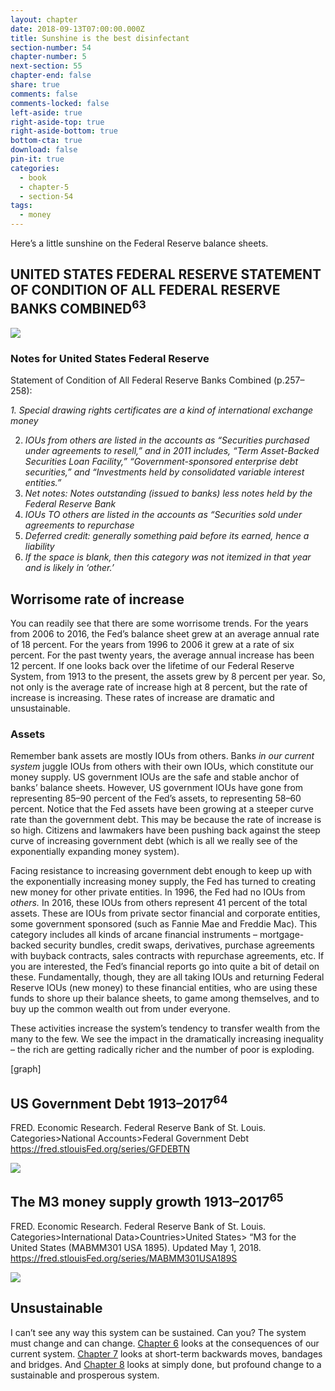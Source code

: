 ```yaml
---
layout: chapter
date: 2018-09-13T07:00:00.000Z
title: Sunshine is the best disinfectant
section-number: 54
chapter-number: 5
next-section: 55
chapter-end: false
share: true
comments: false
comments-locked: false
left-aside: true
right-aside-top: true
right-aside-bottom: true
bottom-cta: true
download: false
pin-it: true
categories:
  - book
  - chapter-5
  - section-54
tags:
  - money
---
```

Here’s a little sunshine on the Federal Reserve balance sheets.

## UNITED STATES FEDERAL RESERVE STATEMENT OF CONDITION OF ALL FEDERAL RESERVE BANKS COMBINED<sup>63</sup>

<img src="https://res.cloudinary.com/usmoney/image/upload/v1537205492/fed-statement-combined.png" />

### Notes for United States Federal Reserve

Statement of Condition of All Federal Reserve Banks Combined
(p.257–258):

_1. Special drawing rights certificates are a kind of international
   exchange money_

2. _IOUs from others are listed in the accounts as “Securities purchased under
       agreements to resell,” and in 2011 includes, “Term Asset-Backed Securities
   Loan Facility,” “Government-sponsored enterprise debt securities,” and
   “Investments held by consolidated variable interest entities.”_
3. _Net notes: Notes outstanding (issued to banks) less notes held by the
   Federal Reserve Bank_
4. _IOUs TO others are listed in the accounts as “Securities sold under
   agreements to repurchase_
5. _Deferred credit: generally something paid before its earned, hence a
   liability_
6. _If the space is blank, then this category was not itemized in that year and
   is likely in ‘other.’_

## Worrisome rate of increase

You can readily see that there are some worrisome trends. For the
years from 2006 to 2016, the Fed’s balance sheet grew at an average
annual rate of 18 percent. For the years from 1996 to 2006 it grew at
a rate of six percent. For the past twenty years, the average annual
increase has been 12 percent. If one looks back over the lifetime of our
Federal Reserve System, from 1913 to the present, the assets grew by
8 percent per year. So, not only is the average rate of increase high at
8 percent, but the rate of increase is increasing. These rates of increase
are dramatic and unsustainable.

### Assets

Remember bank assets are mostly IOUs from others. Banks _in our
current system_ juggle IOUs from others with their own IOUs, which
constitute our money supply. US government IOUs are the safe and
stable anchor of banks’ balance sheets. However, US government
IOUs have gone from representing 85–90 percent of the Fed’s assets,
to representing 58–60 percent. Notice that the Fed assets have been
growing at a steeper curve rate than the government debt. This may
be because the rate of increase is so high. Citizens and lawmakers
have been pushing back against the steep curve of increasing
government debt (which is all we really see of the exponentially
expanding money system).

Facing resistance to increasing government debt enough to keep
up with the exponentially increasing money supply, the Fed has
turned to creating new money for other private entities. In 1996,
the Fed had no IOUs from _others._ In 2016, these IOUs from others
represent 41 percent of the total assets. These are IOUs from private
sector financial and corporate entities, some government sponsored
(such as Fannie Mae and Freddie Mac). This category includes all
kinds of arcane financial instruments – mortgage-backed security
bundles, credit swaps, derivatives, purchase agreements with buyback
contracts, sales contracts with repurchase agreements, etc. If you are
interested, the Fed’s financial reports go into quite a bit of detail on
these. Fundamentally, though, they are all taking IOUs and returning
Federal Reserve IOUs (new money) to these financial entities, who are
using these funds to shore up their balance sheets, to game among
themselves, and to buy up the common wealth out from under
everyone.

These activities increase the system’s tendency to transfer wealth from
the many to the few. We see the impact in the dramatically increasing
inequality – the rich are getting radically richer and the number of
poor is exploding.

\[graph]

## US Government Debt 1913–2017<sup>64</sup>

FRED. Economic Research. Federal Reserve Bank of St. Louis.
Categories>National Accounts>Federal Government Debt
https://fred.stlouisFed.org/series/GFDEBTN

<img src="https://fred.stlouisfed.org/graph/fredgraph.png?g=lfqu" />

## The M3 money supply growth 1913–2017<sup>65</sup>

FRED. Economic Research. Federal Reserve Bank of St. Louis.
Categories>International Data>Countries>United States> “M3 for the
United States (MABMM301 USA 1895). Updated May 1, 2018.
https://fred.stlouisFed.org/series/MABMM301USA189S

<img src="https://fred.stlouisfed.org/graph/fredgraph.png?g=lfqz" />

## Unsustainable

I can’t see any way this system can be sustained. Can you? The system
must change and can change. [Chapter 6](https://usmoney.us/book/chapter-6) looks at the consequences of
our current system. [Chapter 7](https://usmoney.us/book/chapter-7) looks at short-term backwards moves,
bandages and bridges. And [Chapter 8](https://usmoney.us/book/chapter-8) looks at simply done, but
profound change to a sustainable and prosperous system.
